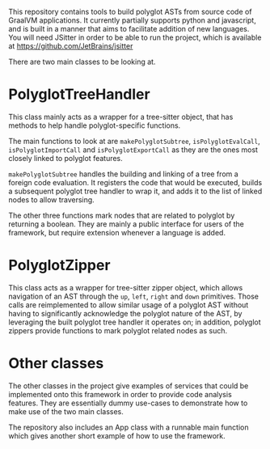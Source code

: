 This repository contains tools to build polyglot ASTs from source code of GraalVM applications. It currently partially supports python and javascript, and is built in a manner that aims to facilitate addition of new languages.  
You will need JSitter in order to be able to run the project, which is available at https://github.com/JetBrains/jsitter  

There are two main classes to be looking at.

# PolyglotTreeHandler

This class mainly acts as a wrapper for a tree-sitter object, that has methods to help handle polyglot-specific functions. 

The main functions to look at are `makePolyglotSubtree`, `isPolyglotEvalCall`, `isPolyglotImportCall` and `isPolyglotExportCall` as they are the ones most closely linked to polyglot features. 

`makePolyglotSubtree` handles the building and linking of a tree from a foreign code evaluation. It registers the code that would be executed, builds a subsequent polyglot tree handler to wrap it, and adds it to the list of linked nodes to allow traversing.

The other three functions mark nodes that are related to polyglot by returning a boolean. They are mainly a public interface for users of the framework, but require extension whenever a language is added.

# PolyglotZipper

This class acts as a wrapper for tree-sitter zipper object, which allows navigation of an AST through the `up`, `left`, `right` and `down` primitives. Those calls are reimplemented to allow similar usage of a polyglot AST without having to significantly acknowledge the polyglot nature of the AST, by leveraging the built polyglot tree handler it operates on; in addition, polyglot zippers provide functions to mark polyglot related nodes as such.

# Other classes

The other classes in the project give examples of services that could be implemented onto this framework in order to provide code analysis features. They are essentially dummy use-cases to demonstrate how to make use of the two main classes.

The repository also includes an App class with a runnable main function which gives another short example of how to use the framework.